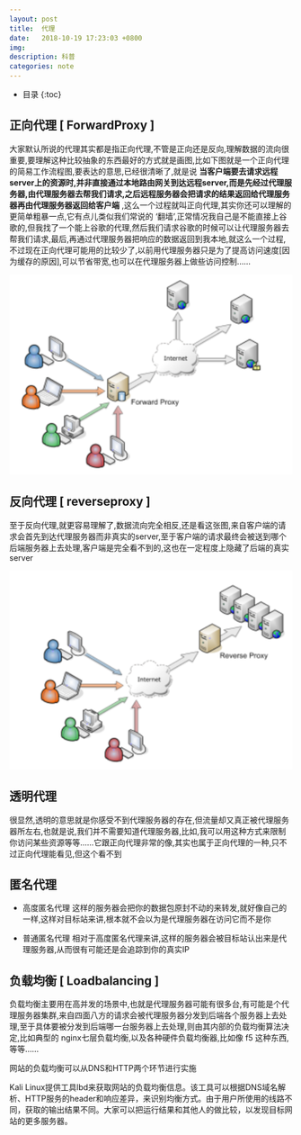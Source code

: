 ```yaml
---
layout: post
title:  代理
date:   2018-10-19 17:23:03 +0800
img:
description: 科普
categories: note
---
```


* 目录
{:toc}

## 正向代理 [ ForwardProxy ]

大家默认所说的代理其实都是指正向代理,不管是正向还是反向,理解数据的流向很重要,要理解这种比较抽象的东西最好的方式就是画图,比如下图就是一个正向代理的简易工作流程图,要表达的意思,已经很清晰了,就是说 **当客户端要去请求远程server上的资源时,并非直接通过本地路由网关到达远程server,而是先经过代理服务器,由代理服务器去帮我们请求,之后远程服务器会把请求的结果返回给代理服务器再由代理服务器返回给客户端** ,这么一个过程就叫正向代理,其实你还可以理解的更简单粗暴一点,它有点儿类似我们常说的 ‘翻墙’,正常情况我自己是不能直接上谷歌的,但我找了一个能上谷歌的代理,然后我们请求谷歌的时候可以让代理服务器去帮我们请求,最后,再通过代理服务器把响应的数据返回到我本地,就这么一个过程,不过现在正向代理可能用的比较少了,以前用代理服务器只是为了提高访问速度[因为缓存的原因],可以节省带宽,也可以在代理服务器上做些访问控制……

![](\assets\img\proxy\1.png)

## 反向代理 [ reverseproxy ]

至于反向代理,就更容易理解了,数据流向完全相反,还是看这张图,来自客户端的请求会首先到达代理服务器而非真实的server,至于客户端的请求最终会被送到哪个后端服务器上去处理,客户端是完全看不到的,这也在一定程度上隐藏了后端的真实server

![](\assets\img\proxy\2.png)

## 透明代理

很显然,透明的意思就是你感受不到代理服务器的存在,但流量却又真正被代理服务器所左右,也就是说,我们并不需要知道代理服务器,比如,我可以用这种方式来限制你访问某些资源等等……它跟正向代理非常的像,其实也属于正向代理的一种,只不过正向代理能看见,但这个看不到

## 匿名代理

- 高度匿名代理
    这样的服务器会把你的数据包原封不动的来转发,就好像自己的一样,这样对目标站来讲,根本就不会以为是代理服务器在访问它而不是你

- 普通匿名代理
    相对于高度匿名代理来讲,这样的服务器会被目标站认出来是代理服务器,从而很有可能还是会追踪到你的真实IP

## 负载均衡 [ Loadbalancing ]
    
负载均衡主要用在高并发的场景中,也就是代理服务器可能有很多台,有可能是个代理服务器集群,来自四面八方的请求会被代理服务器分发到后端各个服务器上去处理,至于具体要被分发到后端哪一台服务器上去处理,则由其内部的负载均衡算法决定,比如典型的 nginx七层负载均衡,以及各种硬件负载均衡器,比如像 f5 这种东西,等等……

网站的负载均衡可以从DNS和HTTP两个环节进行实施

Kali Linux提供工具lbd来获取网站的负载均衡信息。该工具可以根据DNS域名解析、HTTP服务的header和响应差异，来识别均衡方式。由于用户所使用的线路不同，获取的输出结果不同。大家可以把运行结果和其他人的做比较，以发现目标网站的更多服务器。